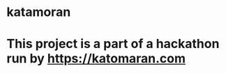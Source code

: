 # katamoran

























# This project is a part of a hackathon run by https://katomaran.com 
